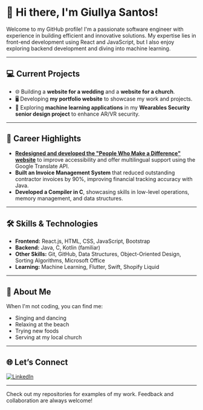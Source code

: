 # 👋 Hi there, I'm Giullya Santos!  

Welcome to my GitHub profile! I'm a passionate software engineer with experience in building efficient and innovative solutions. My expertise lies in front-end development using React and JavaScript, but I also enjoy exploring backend development and diving into machine learning.  

---

## 💻 Current Projects  
- 🌐 Building a **website for a wedding** and a **website for a church**.  
- 🖥️ Developing **my portfolio website** to showcase my work and projects.  
- 🤖 Exploring **machine learning applications** in my **Wearables Security senior design project** to enhance AR/VR security.  

---

## 🎯 Career Highlights  
- **[Redesigned and developed the "People Who Make a Difference" website](https://peoplewhomakeadifference.org)** to improve accessibility and offer multilingual support using the Google Translate API.
- **Built an Invoice Management System** that reduced outstanding contractor invoices by 90%, improving financial tracking accuracy with Java.  
- **Developed a Compiler in C**, showcasing skills in low-level operations, memory management, and data structures.

---

## 🛠️ Skills & Technologies  
- **Frontend:** React.js, HTML, CSS, JavaScript, Bootstrap  
- **Backend:** Java, C, Kotlin (familiar)  
- **Other Skills:** Git, GitHub, Data Structures, Object-Oriented Design, Sorting Algorithms, Microsoft Office  
- **Learning:** Machine Learning, Flutter, Swift, Shopify Liquid  

---

## 🌟 About Me  
When I'm not coding, you can find me:  
- Singing and dancing  
- Relaxing at the beach  
- Trying new foods
- Serving at my local church

---

## 🌐 Let’s Connect  
[![LinkedIn](https://img.shields.io/badge/LinkedIn-Connect-blue)](https://www.linkedin.com/in/giullya-souza-santos-01668a23b/)  

---
Check out my repositories for examples of my work. Feedback and collaboration are always welcome!
